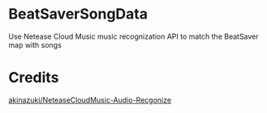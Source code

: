 # BeatSaverSongData

Use Netease Cloud Music music recognization API to match the BeatSaver map with songs

# Credits
[akinazuki/NeteaseCloudMusic-Audio-Recgonize](https://github.com/akinazuki/NeteaseCloudMusic-Audio-Recgonize)
